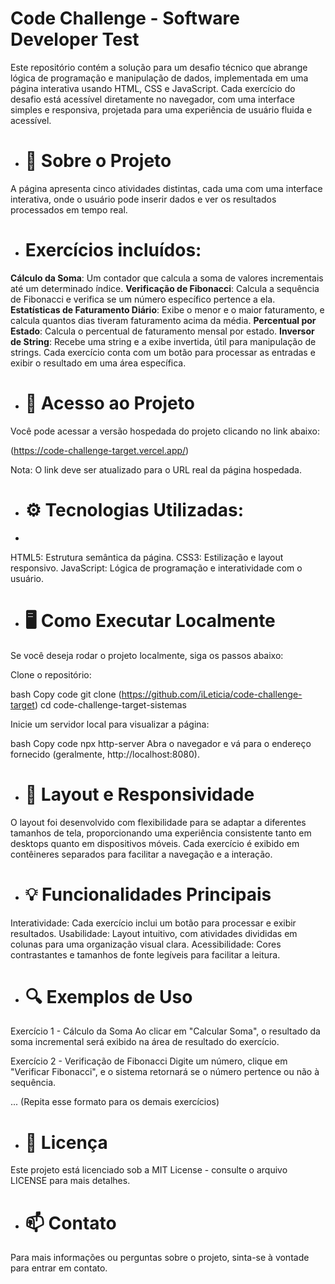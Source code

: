 # Code Challenge - Software Developer Test

Este repositório contém a solução para um desafio técnico que abrange lógica de programação e manipulação de dados, implementada em uma página interativa usando HTML, CSS e JavaScript. Cada exercício do desafio está acessível diretamente no navegador, com uma interface simples e responsiva, projetada para uma experiência de usuário fluida e acessível.

- # 📝 Sobre o Projeto

A página apresenta cinco atividades distintas, cada uma com uma interface interativa, onde o usuário pode inserir dados e ver os resultados processados em tempo real.

- # Exercícios incluídos:

**Cálculo da Soma**: Um contador que calcula a soma de valores incrementais até um determinado índice.
**Verificação de Fibonacci**: Calcula a sequência de Fibonacci e verifica se um número específico pertence a ela.
**Estatísticas de Faturamento Diário**: Exibe o menor e o maior faturamento, e calcula quantos dias tiveram faturamento acima da média.
**Percentual por Estado**: Calcula o percentual de faturamento mensal por estado.
**Inversor de String**: Recebe uma string e a exibe invertida, útil para manipulação de strings.
Cada exercício conta com um botão para processar as entradas e exibir o resultado em uma área específica.

- # 🚀 Acesso ao Projeto

Você pode acessar a versão hospedada do projeto clicando no link abaixo:

(https://code-challenge-target.vercel.app/)

Nota: O link deve ser atualizado para o URL real da página hospedada.

- # ⚙️ Tecnologias Utilizadas:
- 
HTML5: Estrutura semântica da página.
CSS3: Estilização e layout responsivo.
JavaScript: Lógica de programação e interatividade com o usuário.


- # 🖥️ Como Executar Localmente
Se você deseja rodar o projeto localmente, siga os passos abaixo:

Clone o repositório:

bash
Copy code
git clone (https://github.com/iLeticia/code-challenge-target)
cd code-challenge-target-sistemas

Inicie um servidor local para visualizar a página:

bash
Copy code
npx http-server
Abra o navegador e vá para o endereço fornecido (geralmente, http://localhost:8080).


- # 📐 Layout e Responsividade
O layout foi desenvolvido com flexibilidade para se adaptar a diferentes tamanhos de tela, proporcionando uma experiência consistente tanto em desktops quanto em dispositivos móveis. Cada exercício é exibido em contêineres separados para facilitar a navegação e a interação.

- # 💡 Funcionalidades Principais
Interatividade: Cada exercício inclui um botão para processar e exibir resultados.
Usabilidade: Layout intuitivo, com atividades divididas em colunas para uma organização visual clara.
Acessibilidade: Cores contrastantes e tamanhos de fonte legíveis para facilitar a leitura.

- # 🔍 Exemplos de Uso
Exercício 1 - Cálculo da Soma
Ao clicar em "Calcular Soma", o resultado da soma incremental será exibido na área de resultado do exercício.

Exercício 2 - Verificação de Fibonacci
Digite um número, clique em "Verificar Fibonacci", e o sistema retornará se o número pertence ou não à sequência.

... (Repita esse formato para os demais exercícios)

- # 📄 Licença
Este projeto está licenciado sob a MIT License - consulte o arquivo LICENSE para mais detalhes.

- # 📫 Contato
Para mais informações ou perguntas sobre o projeto, sinta-se à vontade para entrar em contato.

